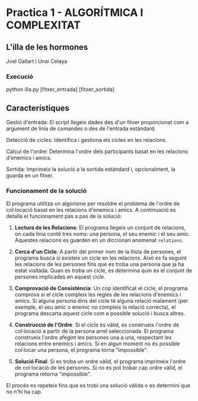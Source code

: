 # Practica 1 -  ALGORÍTMICA I COMPLEXITAT

## L'illa de les hormones
Joel Gallart i Unai Celaya


### Execució
python illa.py [fitxer_entrada] [fitxer_sortida]



## Característiques
Gestió d'entrada: El script llegeix dades des d'un fitxer proporcionat com a argument de línia de comandes o des de l'entrada estàndard.

Detecció de cicles: Identifica i gestiona els cicles en les relacions.

Càlcul de l'ordre: Determina l'ordre dels participants basat en les relacions d'enemics i amics.

Sortida: Imprimeix la solució a la sortida estàndard i, opcionalment, la guarda en un fitxer.
### Funcionament de la solució

El programa utilitza un algorisme per resoldre el problema de l'ordre de col·locació basat en les relacions d'enemics i amics. A continuació es detalla el funcionament pas a pas de la solució:

1. **Lectura de les Relacions**:
   El programa llegeix un conjunt de relacions, on cada línia conté tres noms: una persona, el seu enemic i el seu amic. Aquestes relacions es guarden en un diccionari anomenat `relations`.

2. **Cerca d'un Cicle**:
   A partir del primer nom de la llista de persones, el programa busca si existeix un cicle en les relacions. Això es fa seguint les relacions de les persones fins que es troba una persona que ja ha estat visitada. Quan es troba un cicle, es determina quin és el conjunt de persones implicades en aquest cicle.

3. **Comprovació de Consistència**:
   Un cop identificat el cicle, el programa comprova si el cicle compleix les regles de les relacions d'enemics i amics. Si alguna persona dins del cicle té alguna relació malament (per exemple, el seu amic o enemic no compleix la relació correcta), el programa descarta aquest cicle com a possible solució i busca altres.

4. **Construcció de l'Ordre**:
   Si el cicle és vàlid, es construeix l'ordre de col·locació a partir de la persona arrel seleccionada. El programa construeix l'ordre afegint les persones una a una, respectant les relacions entre enemics i amics. Si en algun moment no és possible col·locar una persona, el programa torna "impossible".

5. **Solució Final**:
   Si es troba un ordre vàlid, el programa imprimeix l'ordre de col·locació de les persones. Si no es pot trobar cap ordre vàlid, el programa retorna "impossible".

El procés es repeteix fins que es trobi una solució vàlida o es determini que no n'hi ha cap.



